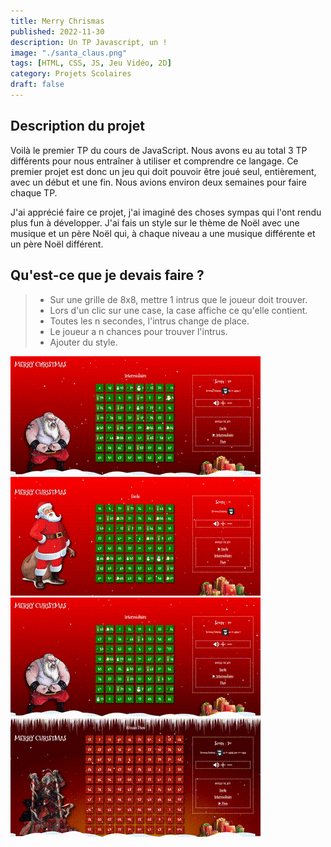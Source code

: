 ```yaml
---
title: Merry Chrismas
published: 2022-11-30
description: Un TP Javascript, un !
image: "./santa_claus.png"
tags: [HTML, CSS, JS, Jeu Vidéo, 2D]
category: Projets Scolaires
draft: false
---
```


<!-- # Merry Christmas -->

## Description du projet

Voilà le premier TP du cours de JavaScript. Nous avons eu au total 3 TP différents pour nous entraîner à utiliser et comprendre ce langage.
Ce premier projet est donc un jeu qui doit pouvoir être joué seul, entièrement, avec un début et une fin.
Nous avions environ deux semaines pour faire chaque TP.

J'ai apprécié faire ce projet, j'ai imaginé des choses sympas qui l'ont rendu plus fun à développer.
J'ai fais un style sur le thème de Noël avec une musique et un père Noël qui, à chaque niveau a une musique différente et un père Noël différent.

## Qu'est-ce que je devais faire ?

> - Sur une grille de 8x8, mettre 1 intrus que le joueur doit trouver.<br/>
> - Lors d'un clic sur une case, la case affiche ce qu'elle contient.<br/>
> - Toutes les n secondes, l'intrus change de place.<br/>
> - Le joueur a n chances pour trouver l'intrus.<br/>
> - Ajouter du style.<br/>

![photo de l'objet](MC-gameplay.gif)
![photo de l'objet](MC-lvl1.gif)
![photo de l'objet](MC-lvl2.gif)
![photo de l'objet](MC-lvl3.gif)
